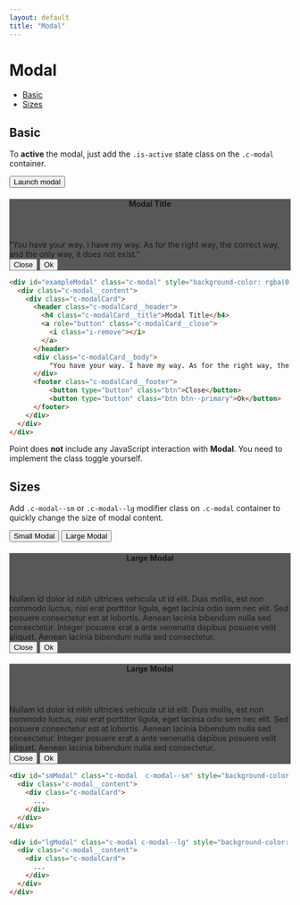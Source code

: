 ```yaml
---
layout: default
title: "Modal"
---
```


# Modal
- [Basic](#basic)
- [Sizes](#sizes)

## Basic
To **active** the modal, just add the `.is-active` state class on the `.c-modal` container.

<button class="btn btn--primary js-modal-trigger u-mb-15" data-target="exampleModal">Launch modal</button>

<div id="exampleModal" class="c-modal" style="background-color: rgba(0,0,0,0.65)">
  <div class="c-modal__content">
    <div class="c-modalCard">
      <header class="c-modalCard__header">
        <h4 class="c-modalCard__title">Modal Title</h4>
        <a role="button" class="c-modalCard__close js-modal-close">
          <i class="i-remove"></i>
        </a>
      </header>
      <div class="c-modalCard__body">
          "You have your way. I have my way. As for the right way, the correct way, and the only way, it does not exist."
      </div>
      <footer class="c-modalCard__footer">
          <button type="button" class="btn js-modal-close">Close</button>
          <button type="button" class="btn btn--primary">Ok</button>
      </footer>
    </div>
  </div>
</div>

```html
<div id="exampleModal" class="c-modal" style="background-color: rgba(0,0,0,0.65)">
  <div class="c-modal__content">
    <div class="c-modalCard">
      <header class="c-modalCard__header">
        <h4 class="c-modalCard__title">Modal Title</h4>
        <a role="button" class="c-modalCard__close">
          <i class="i-remove"></i>
        </a>
      </header>
      <div class="c-modalCard__body">
          "You have your way. I have my way. As for the right way, the correct way, and the only way, it does not exist."
      </div>
      <footer class="c-modalCard__footer">
          <button type="button" class="btn">Close</button>
          <button type="button" class="btn btn--primary">Ok</button>
      </footer>
    </div>
  </div>
</div>
```

<div class="c-note c-note--warning u-mt-40">
Point does <strong>not</strong> include any JavaScript interaction with <strong>Modal</strong>. You need to implement the class toggle yourself.
</div>

## Sizes
Add `.c-modal--sm` or `.c-modal--lg` modifier class on `.c-modal` container to quickly change the size of modal content.

<div class="u-mb-15">
  <button class="u-mb-5 btn btn--primary js-modal-trigger" data-target="smModal">Small Modal</button>
  <button class="u-mb-5 btn btn--primary js-modal-trigger" data-target="lgModal">Large Modal</button>
</div>

<div id="smModal" class="c-modal c-modal--sm" style="background-color: rgba(0,0,0,0.65)">
  <div class="c-modal__content">
    <div class="c-modalCard">
      <header class="c-modalCard__header">
        <h4 class="c-modalCard__title">Large Modal</h4>
        <a role="button" class="c-modalCard__close js-modal-close">
          <i class="i-remove"></i>
        </a>
      </header>
      <div class="c-modalCard__body">
        Nullam id dolor id nibh ultricies vehicula ut id elit. Duis mollis, est
        non commodo luctus, nisi erat porttitor ligula, eget lacinia odio sem
        nec elit. Sed posuere consectetur est at lobortis. Aenean lacinia
        bibendum nulla sed consectetur. Integer posuere erat a ante venenatis
        dapibus posuere velit aliquet. Aenean lacinia bibendum nulla sed
        consectetur.
      </div>
      <footer class="c-modalCard__footer">
          <button type="button" class="btn js-modal-close">Close</button>
          <button type="button" class="btn btn--primary">Ok</button>
      </footer>
    </div>
  </div>
</div>

<div id="lgModal" class="c-modal c-modal--lg" style="background-color: rgba(0,0,0,0.65)">
  <div class="c-modal__content">
    <div class="c-modalCard">
      <header class="c-modalCard__header">
        <h4 class="c-modalCard__title">Large Modal</h4>
        <a role="button" class="c-modalCard__close js-modal-close">
          <i class="i-remove"></i>
        </a>
      </header>
      <div class="c-modalCard__body">
        Nullam id dolor id nibh ultricies vehicula ut id elit. Duis mollis, est
        non commodo luctus, nisi erat porttitor ligula, eget lacinia odio sem
        nec elit. Sed posuere consectetur est at lobortis. Aenean lacinia
        bibendum nulla sed consectetur. Integer posuere erat a ante venenatis
        dapibus posuere velit aliquet. Aenean lacinia bibendum nulla sed
        consectetur.
      </div>
      <footer class="c-modalCard__footer">
          <button type="button" class="btn js-modal-close">Close</button>
          <button type="button" class="btn btn--primary">Ok</button>
      </footer>
    </div>
  </div>
</div>

```html
<div id="smModal" class="c-modal  c-modal--sm" style="background-color: rgba(0,0,0,0.65)">
  <div class="c-modal__content">
    <div class="c-modalCard">
      ...
    </div>
  </div>
</div>

<div id="lgModal" class="c-modal c-modal--lg" style="background-color: rgba(0,0,0,0.65)">
  <div class="c-modal__content">
    <div class="c-modalCard">
      ...
    </div>
  </div>
</div>
```
